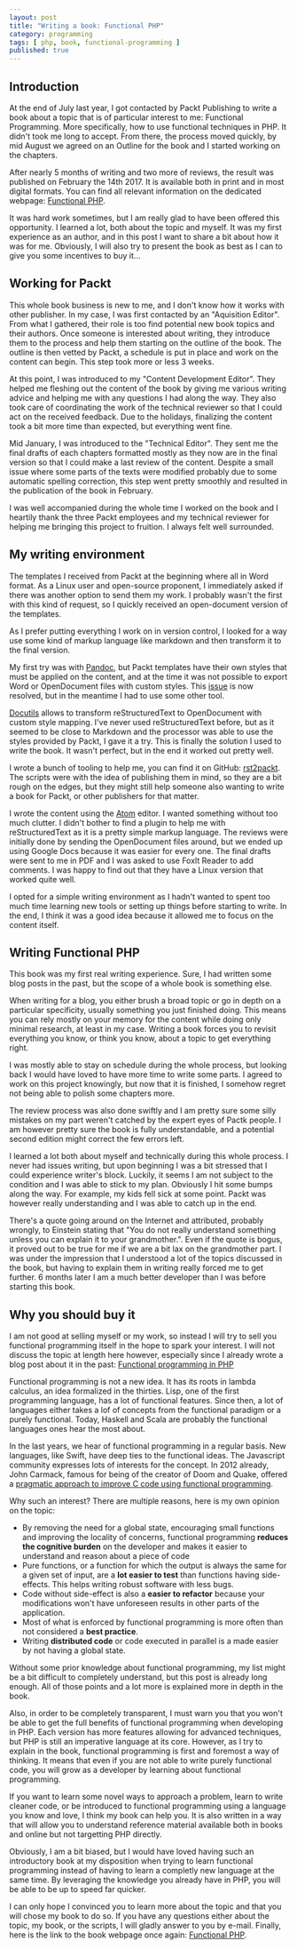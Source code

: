```yaml
---
layout: post
title: "Writing a book: Functional PHP"
category: programming
tags: [ php, book, functional-programming ]
published: true
---
```

Introduction
------------
At the end of July last year, I got contacted by Packt Publishing to write 
a book about a topic that is of particular interest to me: Functional Programming.
More specifically, how to use functional techniques in PHP. It didn't took me long 
to accept. From there, the process moved quickly, by mid August we agreed on an Outline
for the book and I started working on the chapters.

After nearly 5 months of writing and two more of reviews, the result was published on 
February the 14th 2017. It is available both in print and in most digital formats. You
can find all relevant information on the dedicated webpage: [Functional PHP][book].

It was hard work sometimes, but I am really glad to have been offered this opportunity.
I learned a lot, both about the topic and myself. It was my first experience as an author,
and in this post I want to share a bit about how it was for me. Obviously, I will also try
to present the book as best as I can to give you some incentives to buy it...

[book]: https://www.packtpub.com/application-development/functional-php

Working for Packt
-----------------

This whole book business is new to me, and I don't know how it works with other publisher.
In my case, I was first contacted by an "Aquisition Editor". From what I gathered, their 
role is too find potential new book topics and their authors. Once someone is interested
about writing, they introduce them to the process and help them starting on the outline of
the book. The outline is then vetted by Packt, a schedule is put in place and work on the
content can begin. This step took more or less 3 weeks.

At this point, I was introduced to my "Content Development Editor". They helped me fleshing
out the content of the book by giving me various writing advice and helping me with any
questions I had along the way. They also took care of coordinating the work of the technical
reviewer so that I could act on the received feedback. Due to the holidays, finalizing the
content took a bit more time than expected, but everything went fine.

Mid January, I was introduced to the "Technical Editor". They sent me the final drafts of each
chapters formatted mostly as they now are in the final version so that I could make a last
review of the content. Despite a small issue where some parts of the texts were modified
probably due to some automatic spelling correction, this step went pretty smoothly and 
resulted in the publication of the book in February.

I was well accompanied during the whole time I worked on the book and I heartily thank the
three Packt employees and my technical reviewer for helping me bringing this project to
fruition. I always felt well surrounded.

My writing environment
----------------------

The templates I received from Packt at the beginning where all in Word format. As a Linux
user and open-source proponent, I immediately asked if there was another option to send them
my work. I probably wasn't the first with this kind of request, so I quickly received an
open-document version of the templates.

As I prefer putting everything I work on in version control, I looked for a way use some kind 
of markup language like markdown and then transform it to the final version.

My first try was with [Pandoc][pandoc], but Packt templates have their own styles that must be 
applied on the content, and at the time it was not possible to export Word or OpenDocument files 
with custom styles. This [issue][pandoc-issue] is now resolved, but in the meantime I had to
use some other tool.

[Docutils][docutils] allows to transform reStructuredText to OpenDocument with custom style 
mapping. I've never used reStructuredText before, but as it seemed to be close to Markdown and 
the processor was able to use the styles provided by Packt, I gave it a try. This is finally 
the solution I used to write the book. It wasn't perfect, but in the end it worked out pretty well. 

I wrote a bunch of tooling to help me, you can find it on GitHub: [rst2packt][rst2packt]. The 
scripts were with the idea of publishing them in mind, so they are a bit rough on the edges, but 
they might still help someone also wanting to write a book for Packt, or other publishers for 
that matter.

I wrote the content using the [Atom][atom] editor. I wanted something without too much clutter. 
I didn't bother to find a plugin to help me with reStructuredText as it is a pretty simple markup 
language. The reviews were initially done by sending the OpenDocument files around, but we ended 
up using Google Docs because it was easier for every one. The final drafts were sent to me in PDF 
and I was asked to use FoxIt Reader to add comments. I was happy to find out that they have a Linux 
version that worked quite well.

I opted for a simple writing environment as I hadn't wanted to spent too much time learning new 
tools or setting up things before starting to write. In the end, I think it was a good idea because 
it allowed me to focus on the content itself.

[pandoc]: http://pandoc.org/
[pandoc-issue]: https://github.com/jgm/pandoc/issues/2106
[docutils]: http://docutils.sourceforge.net/
[rst2packt]: https://github.com/krtek4/rst2pactk
[atom]: http://atom.io/

Writing Functional PHP
----------------------

This book was my first real writing experience. Sure, I had written some blog posts in the past, 
but the scope of a whole book is something else.

When writing for a blog, you either brush a broad topic or go in depth on a particular specificity,
usually something you just finished doing. This means you can rely mostly on your memory for the 
content while doing only minimal research, at least in my case. Writing a book forces you to revisit
everything you know, or think you know, about a topic to get everything right.

I was mostly able to stay on schedule during the whole process, but looking back I would have loved 
to have more time to write some parts. I agreed to work on this project knowingly, but now that it is
finished, I somehow regret not being able to polish some chapters more.

The review process was also done swiftly and I am pretty sure some silly mistakes on my part weren't
catched by the expert eyes of Pactk people. I am however pretty sure the book is fully understandable,
and a potential second edition might correct the few errors left.

I learned a lot both about myself and technically during this whole process. I never had issues writing,
but upon beginning I was a bit stressed that I could experience writer's block. Luckily, it seems I am 
not subject to the condition and I was able to stick to my plan. Obviously I hit some bumps along the way.
For example, my kids fell sick at some point. Packt was however really understanding and I was able to
catch up in the end.

There's a quote going around on the Internet and attributed, probably wrongly, to Einstein stating that 
"You do not really understand something unless you can explain it to your grandmother.". Even if the 
quote is bogus, it proved out to be true for me if we are a bit lax on the grandmother part. I was under
the impression that I understood a lot of the topics discussed in the book, but having to explain them
in writing really forced me to get further. 6 months later I am a much better developer than I was before
starting this book.

Why you should buy it
---------------------

I am not good at selling myself or my work, so instead I will try to sell you functional programming
itself in the hope to spark your interest. I will not discuss the topic at length here however, 
especially since I already wrote a blog post about it in the past: [Functional programming in PHP][liip]

Functional programming is not a new idea. It has its roots in lambda calculus, an idea formalized 
in the thirties. Lisp, one of the first programming language, has a lot of functional features. Since 
then, a lot of languages either takes a lof of concepts from the functional paradigm or a purely 
functional. Today, Haskell and Scala are probably the functional languages ones hear the most about.

In the last years, we hear of functional programming in a regular basis. New languages, like Swift, 
have deep ties to the functional ideas. The Javascript community expresses lots of interests for the 
concept. In 2012 already, John Carmack, famous for being of the creator of Doom and Quake, offered 
a [pragmatic approach to improve C code using functional programming][carmack].

Why such an interest? There are multiple reasons, here is my own opinion on the topic:

* By removing the need for a global state, encouraging small functions and improving the locality of 
  concerns, functional programming **reduces the cognitive burden** on the developer and makes it 
  easier to understand and reason about a piece of code
* Pure functions, or a function for which the output is always the same for a given set of input, 
  are a **lot easier to test** than functions having side-effects. This helps writing robust software 
  with less bugs.
* Code without side-effect is also a **easier to refactor** because your modifications won't have 
  unforeseen results in other parts of the application.
* Most of what is enforced by functional programming is more often than not considered a **best practice**.
* Writing **distributed code** or code executed in parallel is a made easier by not having a global state.

Without some prior knowledge about functional programming, my list might be a bit difficult to completely 
understand, but this post is already long enough. All of those points and a lot more is explained more in 
depth in the book.

Also, in order to be completely transparent, I must warn you that you won't be able to get the full
benefits of functional programming when developing in PHP. Each version has more features allowing
for advanced techniques, but PHP is still an imperative language at its core. However, as I try to
explain in the book, functional programming is first and foremost a way of thinking. It means that
even if you are not able to write purely functional code, you will grow as a developer by learning
about functional programming.

If you want to learn some novel ways to approach a problem, learn to write cleaner code, or be 
introduced to functional programming using a language you know and love, I think my book can help you.
It is also written in a way that will allow you to understand reference material available both in
books and online but not targetting PHP directly.

Obviously, I am a bit biased, but I would have loved having such an introductory book at my disposition
when trying to learn functional programming instead of having to learn a completly new language at
the same time. By leveraging the knowledge you already have in PHP, you will be able to be up to
speed far quicker.

I can only hope I convinced you to learn more about the topic and that you will chose my book
to do so. If you have any questions either about the topic, my book, or the scripts, I will gladly
answer to you by e-mail. Finally, here is the link to the book webpage once again: [Functional PHP][book].

[liip]: https://blog.liip.ch/archive/2014/11/05/functional-programming-in-php.html
[carmack]: https://web.archive.org/web/20130819160454/http://www.altdevblogaday.com/2012/04/26/functional-programming-in-c/
